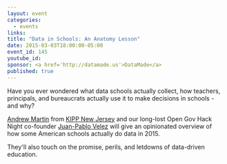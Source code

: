 ```yaml
---
layout: event
categories: 
  - events
links:
title: "Data in Schools: An Anatomy Lesson"
date: 2015-03-03T18:00:00-05:00
event_id: 145
youtube_id: 
sponsor: <a href='http://datamade.us'>DataMade</a>
published: true
---
```


Have you ever wondered what data schools actually collect, how teachers, principals, and bureaucrats actually use it to make decisions in schools - and why?

[Andrew Martin](https://github.com/almartin82) from [KIPP New Jersey](http://kippnj.org/) and our long-lost Open Gov Hack Night co-founder [Juan-Pablo Velez](https://twitter.com/jpvelez) will give an opinionated overview of how some American schools actually do data in 2015. 

They'll also touch on the promise, perils, and letdowns of data-driven education.